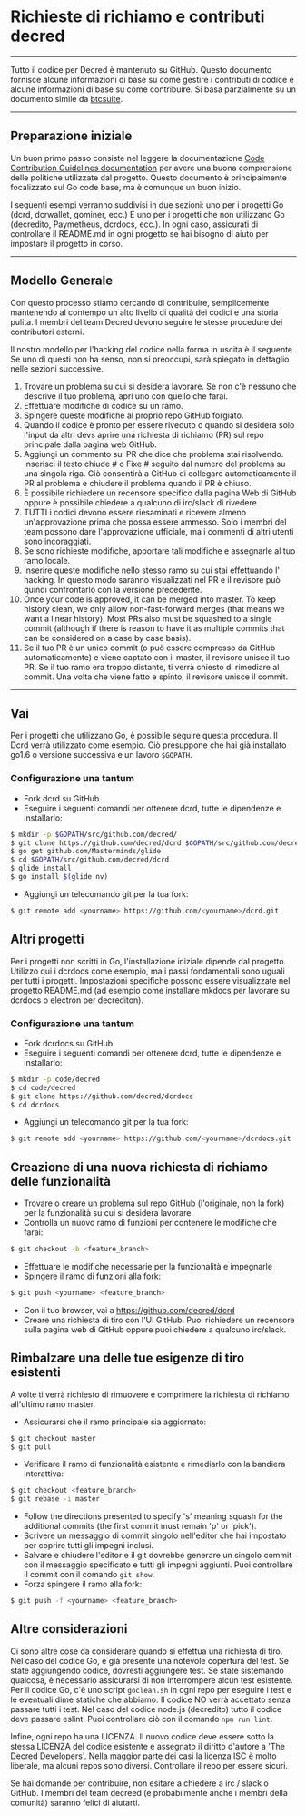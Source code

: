 # Richieste di richiamo e contributi decred 

---

Tutto il codice per Decred è mantenuto su GitHub. Questo documento fornisce alcune informazioni di base su come gestire i contributi di codice e alcune informazioni di base su come contribuire. Si basa parzialmente su un documento simile da [btcsuite](https://github.com/btcsuite).

---

## Preparazione iniziale 

Un buon primo passo consiste nel leggere la documentazione [Code Contribution Guidelines documentation](https://github.com/decred/dcrd/blob/master/docs/code_contribution_guidelines.md) per avere una buona comprensione delle politiche utilizzate dal
progetto. Questo documento è principalmente focalizzato sul Go code base, ma è comunque un buon inizio.

I seguenti esempi verranno suddivisi in due sezioni: uno per i progetti Go (dcrd, dcrwallet, gominer, ecc.) E uno per i progetti che non utilizzano Go (decredito, Paymetheus, dcrdocs, ecc.). In ogni caso, assicurati di controllare il README.md in ogni progetto se hai bisogno di aiuto per impostare il progetto in corso.

---

## Modello Generale 

Con questo processo stiamo cercando di contribuire, semplicemente mantenendo al contempo un alto livello di qualità dei codici e una storia pulita. I membri del team Decred devono seguire le stesse procedure dei contributori esterni.

Il nostro modello per l'hacking del codice nella forma in uscita è il seguente. Se uno di questi non ha senso, non si preoccupi, sarà spiegato in dettaglio nelle sezioni successive.

1. Trovare un problema su cui si desidera lavorare. Se non c'è nessuno che descrive il tuo problema, apri uno con quello che farai.
1. Effettuare modifiche di codice su un ramo.
1. Spingere queste modifiche al proprio repo GitHub forgiato.
1. Quando il codice è pronto per essere riveduto o quando si desidera solo l'input da altri devs aprire una richiesta di richiamo (PR) sul repo principale dalla pagina web GitHub.
1. Aggiungi un commento sul PR che dice che problema stai risolvendo. Inserisci il testo chiude # o Fixe # seguito dal numero del problema su una singola riga. Ciò consentirà a GitHub di collegare automaticamente il PR al problema e chiudere il problema quando il PR è chiuso.
1. È possibile richiedere un recensore specifico dalla pagina Web di GitHub oppure è possibile chiedere a qualcuno di irc/slack di rivedere.
1. TUTTI i codici devono essere riesaminati e ricevere almeno un'approvazione prima che possa essere ammesso. Solo i membri del team possono dare l'approvazione ufficiale, ma i commenti di altri utenti sono incoraggiati.
1. Se  sono richieste modifiche, apportare tali modifiche e assegnarle al tuo ramo locale.
1. Inserire  queste modifiche nello stesso ramo su cui  stai effettuando l' hacking. In questo modo saranno visualizzati nel PR e il revisore può quindi confrontarlo con la versione precedente.
1. Once your code is approved, it can be merged into master.  To keep history clean, we only allow non-fast-forward merges (that means we want a linear history).  Most PRs also must be squashed to a single commit (although if there is reason to have it as multiple commits that can be considered on a case by case basis).
1. Se il tuo PR è un unico commit (o può essere compresso da GitHub automaticamente) e viene captato con il master, il revisore unisce il tuo PR. Se il tuo ramo era troppo distante, ti verrà chiesto di rimediare al commit. Una volta che viene fatto e spinto, il revisore unisce il commit.

---

## Vai 

Per i progetti che utilizzano Go, è possibile seguire questa procedura. Il Dcrd verrà utilizzato come esempio. Ciò presuppone che hai già installato go1.6 o versione successiva e un lavoro `$GOPATH`.

### Configurazione una tantum
- Fork dcrd su GitHub
- Eseguire i seguenti comandi per ottenere dcrd, tutte le dipendenze e installarlo:

```bash
$ mkdir -p $GOPATH/src/github.com/decred/
$ git clone https://github.com/decred/dcrd $GOPATH/src/github.com/decred/dcrd
$ go get github.com/Masterminds/glide
$ cd $GOPATH/src/github.com/decred/dcrd
$ glide install
$ go install $(glide nv)
```

- Aggiungi un telecomando git per la tua fork:

```bash
$ git remote add <yourname> https://github.com/<yourname>/dcrd.git
```

## Altri progetti 

Per i progetti non scritti in Go, l'installazione iniziale dipende dal progetto. Utilizzo qui i dcrdocs come esempio, ma i passi fondamentali sono uguali per tutti i progetti. Impostazioni specifiche possono essere visualizzate nel progetto README.md (ad esempio come installare mkdocs per lavorare su dcrdocs o electron per decrediton).

### Configurazione una tantum 
- Fork dcrdocs su GitHub
- Eseguire i seguenti comandi per ottenere dcrd, tutte le dipendenze e installarlo:

```bash
$ mkdir -p code/decred
$ cd code/decred
$ git clone https://github.com/decred/dcrdocs
$ cd dcrdocs
```

- Aggiungi un telecomando git per la tua fork:

```bash
$ git remote add <yourname> https://github.com/<yourname>/dcrdocs.git
```

## Creazione di una nuova richiesta di richiamo delle funzionalità 
- Trovare o creare un problema sul repo GitHub (l'originale, non la fork) per la funzionalità su cui si desidera lavorare.
- Controlla un nuovo ramo di funzioni per contenere le modifiche che farai:

```bash
$ git checkout -b <feature_branch>
```
- Effettuare le modifiche necessarie per la funzionalità e impegnarle
- Spingere il ramo di funzioni alla fork:

```bash
$ git push <yourname> <feature_branch>
```
- Con il tuo browser, vai a https://github.com/decred/dcrd
- Creare una richiesta di tiro con l'UI GitHub. Puoi richiedere un recensore sulla pagina web di GitHub oppure puoi chiedere a qualcuno irc/slack.

## Rimbalzare una delle tue esigenze di tiro esistenti 

A volte ti verrà richiesto di rimuovere e comprimere la richiesta di richiamo all'ultimo ramo master.

- Assicurarsi che il ramo principale sia aggiornato:

```bash
$ git checkout master
$ git pull
```
- Verificare il ramo di funzionalità esistente e rimediarlo con la bandiera interattiva:

```bash
$ git checkout <feature_branch>
$ git rebase -i master
```
- Follow the directions presented to specify 's' meaning squash for the additional commits (the first commit must remain 'p' or 'pick').
- Scrivere un messaggio di commit singolo nell'editor che hai impostato per coprire tutti gli impegni inclusi.
- Salvare e chiudere l'editor e il git dovrebbe generare un singolo commit con il messaggio specificato e tutti gli impegni aggiunti. Puoi controllare il commit con il comando ```git show```.
- Forza spingere il ramo alla fork:

```bash
$ git push -f <yourname> <feature_branch>
```

## Altre considerazioni 

Ci sono altre cose da considerare quando si effettua una richiesta di tiro. Nel caso del codice Go, è già presente una notevole copertura del test. Se state aggiungendo codice, dovresti aggiungere test. Se state sistemando qualcosa, è necessario assicurarsi di non interrompere alcun test esistente. Per il codice Go, c'è uno script ```goclean.sh``` in ogni repo per eseguire i test e le eventuali dime statiche che abbiamo. Il codice NO verrà accettato senza passare tutti i test. Nel caso del codice node.js (decredito) tutto il codice deve passare eslint. Puoi controllare ciò con il comando ```npm run lint```.

Infine, ogni repo ha una LICENZA. Il nuovo codice deve essere sotto la stessa LICENZA del codice esistente e assegnato il diritto d'autore a 'The Decred Developers'. Nella maggior parte dei casi la licenza ISC è molto liberale, ma alcuni repos sono diversi. Controllare il repo per essere sicuri.

Se hai domande per contribuire, non esitare a chiedere a irc / slack o GitHub. I membri del team decreed (e probabilmente anche i membri della comunità) saranno felici di aiutarti.
